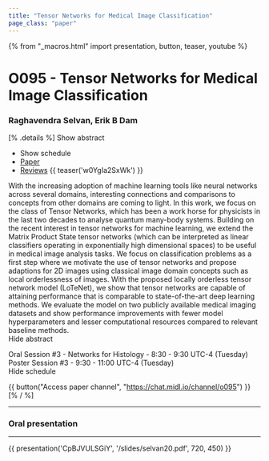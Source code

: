 ```yaml
---
title: "Tensor Networks for Medical Image Classification"
page_class: "paper"
---
```


{% from "_macros.html" import presentation, button, teaser, youtube %}

# O095 - Tensor Networks for Medical Image Classification

### Raghavendra Selvan, Erik B Dam

[% .details %]
<a class="toggle_visibility" data-selector=".abstract" data-level="3">Show abstract</a>
- <a class="toggle_visibility" data-selector=".schedule" data-level="3">Show schedule</a>
- <a href="https://openreview.net/pdf?id=jjk6bxk07G">Paper</a>
- <a href="https://openreview.net/forum?id=jjk6bxk07G">Reviews</a>
{{ teaser('w0YgIa2SxWk') }}

<p>
    <span class="abstract">
        With the increasing adoption of machine learning tools like neural networks across several domains, interesting connections and comparisons to concepts from other domains are coming to light. In this work, we focus on the class of Tensor Networks, which has been a work horse for physicists in the last two decades to analyse quantum many-body systems. Building on the recent interest in tensor networks for machine learning, we extend the Matrix Product State tensor networks (which can be interpreted as linear classifiers operating in exponentially high dimensional spaces) to be useful in medical image analysis tasks. We focus on classification problems as a first step where we motivate the use of tensor networks and propose adaptions for 2D images using classical image domain concepts such as local orderlessness of images. With the proposed locally orderless tensor network model (LoTeNet), we show that tensor networks are capable of attaining performance that is comparable to state-of-the-art deep learning methods. We evaluate the model on two publicly available medical imaging datasets and show performance improvements with fewer model hyperparameters and lesser computational resources compared to relevant baseline methods.
        <br>
        <span class="actions"><a class="toggle_visibility" data-level="2">Hide abstract</a></span>
    </span>
</p>

<p>
    <span class="schedule">
        Oral Session #3 - Networks for Histology  - 8:30 - 9:30 UTC-4 (Tuesday)<br>Poster Session #3  - 9:30 - 11:00 UTC-4 (Tuesday)
        <br>
        <span class="actions"><a class="toggle_visibility" data-level="2">Hide schedule</a></span>
    </span>
</p>

{{ button("Access paper channel", "https://chat.midl.io/channel/o095") }}
[% / %]

---

### Oral presentation

---

{{ presentation('CpBJVULSGiY', '/slides/selvan20.pdf', 720, 450) }}